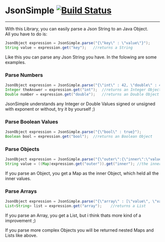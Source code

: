 # JsonSimple [![Build Status](https://travis-ci.org/Flip42/JsonSimple.svg?branch=master)](https://travis-ci.org/Flip42/JsonSimple)

------

With this Library, you can easily parse a Json String to an Java Object.<br /> 
All you have to do is:

```java
JsonObject expression = JsonSimple.parse("{\"key\" : \"value\"}");
String value = expression.get("key");	//returns a String
```

Like this you can parse any Json String you have. In the folowing are some examples.

### Parse Numbers

```java
JsonObject expression = JsonSimple.parse("{\"int\" : 42, \"double\" : 4e-2}");
Integer theAnswer = expression.get("int");	//returns an Integer Object
Double number = expression.get("double");	//returns an Double Object
```

JsonSimple understands any Integer or Double Values signed or unsigned with exponent or without, try it by yourself ;)

### Parse Boolean Values

```java
JsonObject expression = JsonSimple.parse("{\"bool\" : true}");
Boolean bool = expression.get("bool");	//returns an Boolean Object
```

### Parse Objects

```java
JsonObject expression = JsonSimple.parse("{\"outer\":{\"inner\":\"value\"}}");
String value = ((Map)expression.get("outer")).get("inner");	//the inner Object works the same
```

If you parse an Object, you get a Map as the inner Object, which held all the inner values.

### Parse Arrays

```java
JsonObject expression = JsonSimple.parse("{\"array\" : [\"value\", \"value2\" ] }");
List<String> list = expression.get("array");	//returns a List
```

If you parse an Array, you get a List, but i think thats more kind of a improvement ;)<br />

If you parse more complex Objects you will be returned nested Maps and Lists like above.

